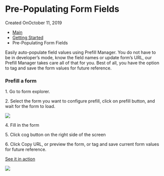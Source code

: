 # Pre-Populating Form Fields

Created OnOctober 11, 2019

* [Main](https://captisa.com/docs)
* [Getting Started](https://captisa.com/docs/category/getting-started)
* Pre-Populating Form Fields

Easily auto-populate field values using Prefill Manager. You do not have to be in developer’s mode, know the field names or update form’s URL, our Prefill Manager takes care all of that for you. Best of all, you have the option to tag and save the form values for future reference.

### Prefill a form

1\. Go to form explorer.

2\. Select the form you want to configure prefill, click on prefill button, and wait for the form to load.

![](https://captisa.com/wp-content/uploads/2019/10/prefill-toolbar.png)

4\. Fill in the form

5\. Click cog button on the right side of the screen

6\. Click Copy URL, or preview the form, or tag and save current form values for future reference.

[See it in action](https://secure.captisa.com/p?embed=true\&id=c11d2a2c-1ea7-40bb-b39d-9841fa0b8d7d\&prefill=1)

![](https://captisa.com/wp-content/uploads/2019/10/prefill-form.png)
